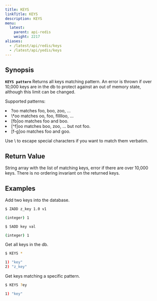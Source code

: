 ```yaml
---
title: KEYS
linkTitle: KEYS
description: KEYS
menu:
  latest:
    parent: api-redis
    weight: 2217
aliases:
  - /latest/api/redis/keys
  - /latest/api/yedis/keys
---
```


## Synopsis
<b>`KEYS pattern`</b>
Returns all keys matching pattern. An error is thrown if over 10,000 keys are in the db to protect
against an out of memory state, although this limit can be changed.

Supported patterns:
<li>?oo matches foo, boo, zoo, ... </li>
<li>\*oo matches oo, foo, fllllloo, ...</li>
<li>[fb]oo matches foo and boo.</li>
<li>[^f]oo matches boo, zoo, ... but not foo.</li>
<li>[f-g]oo matches foo and goo.</li>

Use \\ to escape special characters if you want to match them verbatim.

## Return Value
String array with the list of matching keys, error if there are over 10,000 keys. There is no 
ordering invariant on the returned keys.

## Examples

Add two keys into the database.
```{.sh .copy .separator-dollar}
$ ZADD z_key 1.0 v1
```
```sh
(integer) 1
```
```{.sh .copy .separator-dollar}
$ SADD key val
```
```sh
(integer) 1 
```

Get all keys in the db.
```{.sh .copy .separator-dollar}
$ KEYS *
```
```sh
1) "key"
2) "z_key"
```

Get keys matching a specific pattern.
```{.sh .copy .separator-dollar}
$ KEYS ?ey
```
```sh
1) "key"
```

